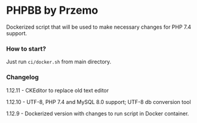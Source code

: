 # PHPBB by Przemo

Dockerized script that will be used to make necessary changes for PHP 7.4 support.

### How to start?

Just run `ci/docker.sh` from main directory.

### Changelog

1.12.11 - CKEditor to replace old text editor

1.12.10 - UTF-8, PHP 7.4 and MySQL 8.0 support; UTF-8 db conversion tool

1.12.9 - Dockerized version with changes to run script in Docker container.
